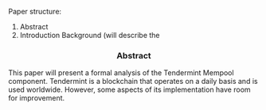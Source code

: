 Paper structure:
1. Abstract
2. Introduction
Background (will describe the 

<div align='center'> 
	<h3>Abstract</h3>
</div>

This paper will present a formal analysis of the Tendermint Mempool component. Tendermint is a blockchain that operates on a daily basis and is used worldwide. However, some aspects of its implementation have room for improvement.

<!--stackedit_data:
eyJoaXN0b3J5IjpbLTEzMjgxMDI3LDE3NzIzMTk3OTUsNDgxMz
E5NTk3LDcyNTI1MDQ1OSwtMTAzODc3MzIzNywtMTM5NjM0MTk0
LDE2OTkzNDk0ODJdfQ==
-->